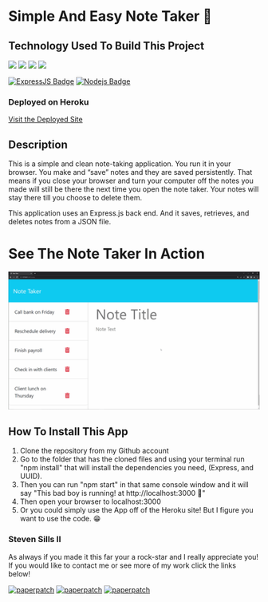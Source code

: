 # Simple And Easy Note Taker 📝


## Technology Used To Build This Project
 <p float="left">
  
  <img src="https://img.shields.io/badge/JavaScript-323330?style=for-the-badge&logo=javascript&logoColor=F7DF1E">
  <img src="https://img.shields.io/badge/GitHub-100000?style=for-the-badge&logo=github&logoColor=white">
  <img src="https://img.shields.io/badge/json-5E5C5C?style=for-the-badge&logo=json&logoColor=white">
 <img src="https://img.shields.io/badge/Heroku-430098?style=for-the-badge&logo=heroku&logoColor=white">
</p>

[![ExpressJS Badge](https://img.shields.io/badge/-Express.JS-ff781f?style=for-the-badge&labelColor=black&logo=express&logoColor=FF781F)](#) [![Nodejs Badge](https://img.shields.io/badge/-Node.js-3C873A?style=for-the-badge&labelColor=black&logo=node.js&logoColor=3C873A)](#) 

### **Deployed on Heroku** 
[Visit the Deployed Site](https://youtu.be/BFyeuLhjcPY)

## Description 

This is a simple and clean note-taking application.  You run it in your browser. You make and “save” notes and they are saved persistently.  That means if you close your browser and turn your computer off the notes you made will still be there the next time you open the note taker. Your notes will stay there till you choose to delete them.

This application uses an Express.js back end. And it saves, retrieves, and deletes notes from a JSON file. 


# See The Note Taker In Action

![Not Taker In Action](./Assets/11-express-homework-demo.gif)


## How To Install This App
1. Clone the repository from my Github account
2. Go to the folder that has the cloned files and using your terminal run "npm install" that will install the dependencies you need, (Express, and UUID).
3. Then you can run "npm start" in that same console window and it will say "This bad boy is running! at http://localhost:3000 🚀" 
4. Then open your browser to localhost:3000 
5. Or you could simply use the App off of the Heroku site! But I figure you want to use the code. 😁

### Steven Sills II
As always if you made it this far your a rock-star and I really appreciate you!  If you would like to contact me or see more of my work click the links below!

<a href="mailto: stevensills2@gmail.com" target="_blank"><img align="center" src="https://img.shields.io/badge/Gmail-D14836?style=for-the-badge&logo=gmail&logoColor=white" alt="paperpatch"/></a>
<a href="https://www.linkedin.com/in/steven-sills-ii-90781b53/" target="_blank"><img align="center" src="https://img.shields.io/badge/LinkedIn-0077B5?style=for-the-badge&logo=linkedin&logoColor=white" alt="paperpatch"/></a>
<a href="https://apixa25.github.io/steven-sills-portfolio/" target="_blank"><img align="center" src="https://img.shields.io/badge/GitHub-100000?style=for-the-badge&logo=github&logoColor=white" alt="paperpatch"/></a>


